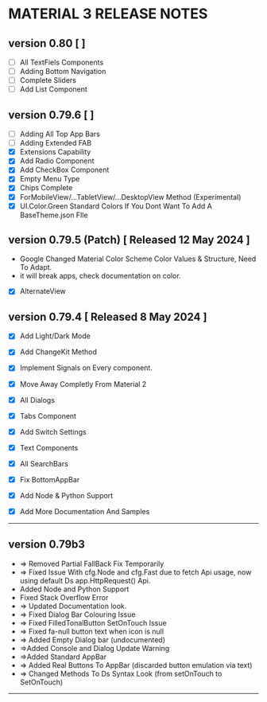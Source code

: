 # MATERIAL 3 RELEASE NOTES

## version 0.80 [ ]
- [ ]  All TextFiels Components
- [ ]  Adding Bottom Navigation
- [ ]  Complete Sliders
- [ ]  Add List Component

## version 0.79.6 [ ]

- [ ]  Adding All Top App Bars
- [ ]  Adding Extended FAB
- [x]  Extensions Capability
- [x]  Add Radio Component
- [x]  Add CheckBox Component
- [x]  Empty Menu Type
- [x]  Chips Complete
- [x]  ForMobileView/...TabletView/...DesktopView Method (Experimental)
- [x]  UI.Color.Green Standard Colors If You Dont Want To Add A BaseTheme.json FIle

## version 0.79.5 (Patch) [ Released 12 May 2024 ]
- Google Changed Material Color Scheme Color Values & Structure, Need To Adapt.
- it will break apps, check documentation on color.
- [x]  AlternateView

## version 0.79.4 [ Released 8 May 2024 ]

- [x]  Add Light/Dark Mode
- [x]  Add ChangeKit Method
- [x]  Implement Signals on Every component.
- [x]  Move Away Completly From Material 2
- [x]  All Dialogs
- [x]  Tabs Component

- [x]  Add Switch Settings
- [x]  Text Components
- [x]  All SearchBars

- [x]  Fix BottomAppBar
- [x]  Add Node & Python Support
- [x]  Add More Documentation And Samples

---

## version 0.79b3

- => Removed Partial FallBack Fix Temporarily
- => Fixed Issue With cfg.Node and cfg.Fast due to fetch Api usage, now using
default Ds app.HttpRequest() Api.
- Added Node and Python Support
- Fixed Stack Overflow Error
- => Updated Documentation look.
- => Fixed Dialog Bar Colouring Issue
- => Fixed FilledTonalButton SetOnTouch Issue
- => Fixed fa-null button text when icon is null
- => Added Empty Dialog bar (undocumented)
- =>Added Console and Dialog Update Warning
- =>Added Standard AppBar
- => Added Real Buttons To AppBar (discarded button emulation via text)
- => Changed Methods To Ds Syntax Look (from setOnTouch to SetOnTouch)

---
